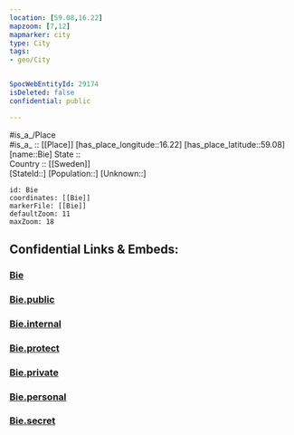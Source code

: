 ```yaml
---
location: [59.08,16.22] 
mapzoom: [7,12] 
mapmarker: city 
type: City
tags:
- geo/City


SpocWebEntityId: 29174
isDeleted: false
confidential: public

---
```

#is_a_/Place  
#is_a_ :: [[Place]] 
[has_place_longitude::16.22] 
[has_place_latitude::59.08] 
[name::Bie] 
State ::  
Country :: [[Sweden]]  
[StateId::] 
[Population::] 
[Unknown::] 


```leaflet
id: Bie
coordinates: [[Bie]] 
markerFile: [[Bie]] 
defaultZoom: 11 
maxZoom: 18
```


## Confidential Links & Embeds: 

### [Bie](/_Standards/Earth/Continent/Europe/Europe~North/Sweden/Provinces~Sweden/Södermanland/City/Bie.md) 

### [Bie.public](/_public/Earth/Continent/Europe/Europe~North/Sweden/Provinces~Sweden/Södermanland/City/Bie.public.md) 

### [Bie.internal](/_internal/Earth/Continent/Europe/Europe~North/Sweden/Provinces~Sweden/Södermanland/City/Bie.internal.md) 

### [Bie.protect](/_protect/Earth/Continent/Europe/Europe~North/Sweden/Provinces~Sweden/Södermanland/City/Bie.protect.md) 

### [Bie.private](/_private/Earth/Continent/Europe/Europe~North/Sweden/Provinces~Sweden/Södermanland/City/Bie.private.md) 

### [Bie.personal](/_personal/Earth/Continent/Europe/Europe~North/Sweden/Provinces~Sweden/Södermanland/City/Bie.personal.md) 

### [Bie.secret](/_secret/Earth/Continent/Europe/Europe~North/Sweden/Provinces~Sweden/Södermanland/City/Bie.secret.md)

